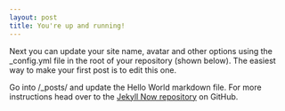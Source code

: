 ```yaml
---
layout: post
title: You're up and running!
---
```


Next you can update your site name, avatar and other options using the _config.yml file in the root of your repository (shown below). The easiest way to make your first post is to edit this one. <!--more-->

<!-- ![_config.yml]({{ site.baseurl }}/images/config.png) -->

 Go into /_posts/ and update the Hello World markdown file. For more instructions head over to the [Jekyll Now repository](https://github.com/barryclark/jekyll-now) on GitHub.
